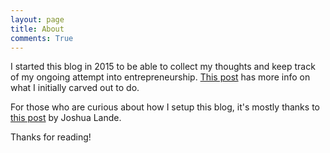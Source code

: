 ```yaml
---
layout: page
title: About
comments: True
---
```


I started this blog in 2015 to be able to collect my thoughts and keep track of my ongoing attempt into entrepreneurship. [This post](/2015/01/14/the-beginning/) has more info on what I initially carved out to do.

For those who are curious about how I setup this blog, it's mostly thanks to [this post](http://joshualande.com/jekyll-github-pages-poole/) by Joshua Lande.

Thanks for reading!
